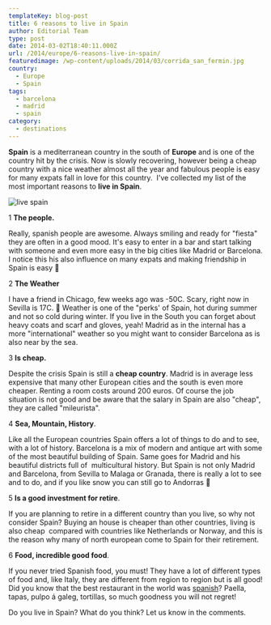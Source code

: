 ```yaml
---
templateKey: blog-post
title: 6 reasons to live in Spain
author: Editorial Team
type: post
date: 2014-03-02T18:40:11.000Z
url: /2014/europe/6-reasons-live-in-spain/
featuredimage: /wp-content/uploads/2014/03/corrida_san_fermin.jpg
country:
  - Europe
  - Spain
tags:
  - barcelona
  - madrid
  - spain
category:
  - destinations
---
```


**Spain** is a mediterranean country in the south of **Europe** and is one of the country hit by the crisis. Now is slowly recovering, however being a cheap country with a nice weather almost all the year and fabulous people is easy for many expats fall in love for this country.  I've collected my list of the most important reasons to **live in Spain**.

![live spain](/img/uploads/2014/03/corrida_san_fermin.jpg)

1 **The people.**

Really, spanish people are awesome. Always smiling and ready for "fiesta" they are often in a good mood. It's easy to enter in a bar and start talking with someone and even more easy in the big cities like Madrid or Barcelona. I notice this his also influence on many expats and making friendship in Spain is easy 🙂

2 **The Weather**

I have a friend in Chicago, few weeks ago was -50C. Scary, right now in Sevilla is 17C. 🙂 Weather is one of the "perks' of Spain, hot during summer and not so cold during winter. If you live in the South you can forget about heavy coats and scarf and gloves, yeah! Madrid as in the internal has a more "international" weather so you might want to consider Barcelona as is also near by the sea.

3 **Is cheap.**

Despite the crisis Spain is still a **cheap country**. Madrid is in average less expensive that many other European cities and the south is even more cheaper. Renting a room costs around 200 euros. Of course the job situation is not good and be aware that the salary in Spain are also "cheap", they are called "mileurista".

4 **Sea, Mountain, History**.

Like all the European countries Spain offers a lot of things to do and to see, with a lot of history. Barcelona is a mix of modern and antique art with some of the most beautiful building of Spain. Same goes for Madrid and his beautiful districts full of  multicultural history. But Spain is not only Madrid and Barcelona, from Sevilla to Malaga or Granada, there is really a lot to see and to do, and if you like snow you can still go to Andorras 🙂

5 **Is a good investment for retire**.

If you are planning to retire in a different country than you live, so why not consider Spain? Buying an house is cheaper than other countries, living is also cheap  compared with countries like Netherlands or Norway, and this is the reason why many of north european come to Spain for their retirement.

6 **Food, incredible good food**.

If you never tried Spanish food, you must! They have a lot of different types of food and, like Italy, they are different from region to region but is all good! Did you know that the best restaurant in the world was <a href="https://en.wikipedia.org/wiki/ElBulli" rel="noopener noreferrer"  target="_blank" rel="noopener noreferrer">spanish</a>? Paella, tapas, pulpo á galeg, tortillas, so much goodness you will not regret!

Do you live in Spain? What do you think? Let us know in the comments.
